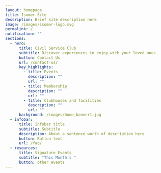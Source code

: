 ```yaml
---
layout: homepage
title: Isomer Site
description: Brief site description here
image: /images/isomer-logo.svg
permalink: /
notification: ""
sections:
  - hero:
      title: Civil Service Club
      subtitle: Discover experiences to enjoy with your loved ones
      button: Contact Us
      url: /contact-us/
      key_highlights:
        - title: Events
          description: ""
          url: ""
        - title: Membership
          description: ""
          url: ""
        - title: Clubhouses and facilities
          description: ""
          url: ""
      background: /images/home_banner1.jpg
  - infobar:
      title: Infobar title
      subtitle: Subtitle
      description: About a sentence worth of description here
      button: Button text
      url: /faq/
  - resources:
      title: Signature Events
      subtitle: "This Month's "
      button: other events
---
```

